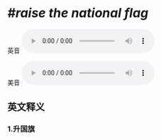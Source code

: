 # ***\#raise the national flag*** 
英音
<audio src="./media/raise the national fl ag1_AAC.aac" controls="controls"></audio>

美音
<audio src="./media/raise the national fl ag2_AAC.aac" controls="controls"></audio>



  

英文释义
---
### 1.**升国旗**  


